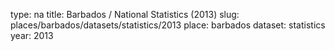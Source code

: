 type: na
title: Barbados / National Statistics (2013)
slug: places/barbados/datasets/statistics/2013
place: barbados
dataset: statistics
year: 2013
